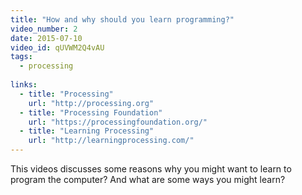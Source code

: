 ```yaml
---
title: "How and why should you learn programming?"
video_number: 2
date: 2015-07-10
video_id: qUVWM2Q4vAU
tags:
  - processing
  
links:
  - title: "Processing"
    url: "http://processing.org"
  - title: "Processing Foundation"
    url: "https://processingfoundation.org/"
  - title: "Learning Processing"
    url: "http://learningprocessing.com/"
---
```


This videos discusses some reasons why you might want to learn to program the computer?  And what are some ways you might learn?

